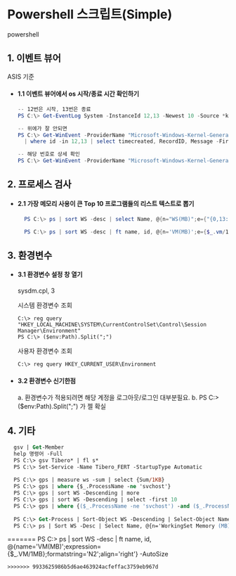 # Powershell 스크립트(Simple)

powershell

## 1. 이벤트 뷰어
ASIS  기준

* #### 1.1 이벤트 뷰어에서 os 시작/종료 시간 확인하기
    ```powershell
    -- 12번은 시작, 13번은 종료
    PS C:\> Get-EventLog System -InstanceId 12,13 -Newest 10 -Source *kernel-general
    ```

    ```powershell
    -- 위에가 잘 안되면 
    PS C:\> Get-WinEvent -ProviderName "Microsoft-Windows-Kernel-General" `
      | where id -in 12,13 | select timecreated, RecordID, Message -First 10 | ft -AutoSize
    ```

    ```powershell
    -- 해당 번호로 상세 확인
    PS C:\> Get-WinEvent -ProviderName "Microsoft-Windows-Kernel-General" | where recordid -eq 11134 | fl *
    ```
    
## 2. 프로세스 검사
* #### 2.1 가장 메모리 사용이 큰 Top 10 프로그램들의 리스트 텍스트로 뽑기
  ```powershell
    PS C:\> ps | sort WS -desc | select Name, @{n="WS(MB)";e={"{0,13:N0}" -f ($_.WS/1MB)}} -First 10 | Out-File pslist.txt
  ```

  ```powershell
    PS C:\> ps | sort WS -desc | ft name, id, @{n='VM(MB)';e={$_.vm/1MB};formatstring='N2';align='right'} -AutoSize
  ```

## 3. 환경변수
* #### 3.1 환경변수 설정 창 열기
  sysdm.cpl, 3

  시스템 환경변수 조회
  ```
  C:\> reg query "HKEY_LOCAL_MACHINE\SYSTEM\CurrentControlSet\Control\Session Manager\Environment"
  PS C:\> ($env:Path).Split(";")
  ```

  사용자 환경변수 조회
  ```
  C:\> reg query HKEY_CURRENT_USER\Environment
  ```

* #### 3.2 환경변수 신기한점
  a. 환경변수가 적용되려면 해당 계정을 로그아웃/로그인 대부분필요.
  b. PS C:\> ($env:Path).Split(";") 가 젤 확실

## 4. 기타
  ```ps
    gsv | Get-Member
    help 명령어 -Full
    PS C:\> gsv Tibero* | fl s*
    PS C:\> Set-Service -Name Tibero_FERT -StartupType Automatic
    
    PS C:\> gps | measure ws -sum | select {Sum/1KB}
    PS C:\> gps | where {$_.ProcessName -ne 'svchost'}
    PS C:\> gps | sort WS -Descending | more
    PS C:\> gps | sort WS -Descending | select -first 10
    PS C:\> gps | where {($_.ProcessName -ne 'svchost') -and ($_.ProcessName -ne 'conhost')}
    
    PS C:\> Get-Process | Sort-Object WS -Descending | Select-Object Name, @{n='WorkingSet Memory (MB)'; e={ '{0:N2}' -f ($PSItem.WS / 1MB)}} -First 10
    PS C:\> ps | Sort WS -Desc | Select Name, @{n='WorkingSet Memory (MB)'; e={ '{0:N2}' -f ($_.WS / 1MB)}} -First 10 #-f옵션은 select에서만 가능
  ```  
=======
    PS C:\> ps | sort WS -desc | ft name, id, @{name='VM(MB)';expression={$_.VM/1MB};formatstring='N2';align='right'} -AutoSize
  ```
>>>>>>> 9933625986b5d6ae463924acfeffac3759eb967d
